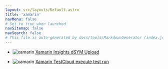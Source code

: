 ```yaml
---
layout: src/layouts/Default.astro
title: 'xamarin'
navMenu: false
# Set to true when launched
navSitemap: false
navSearch: false
# This file is auto-generated by docs/tools/MarkdownGenerator (index.js)
---
```


<ul>

<li>

![xamarin](https://i.octopus.com/library/step-templates/xamarin.png) [Xamarin Insights dSYM Upload](/integrations/xamarin/xamarin-insights-dsym-upload)

</li>
        
<li>

![xamarin](https://i.octopus.com/library/step-templates/xamarin.png) [Xamarin TestCloud execute test run](/integrations/xamarin/xamarin-testcloud-execute-test-run)

</li>
        
</ul>
